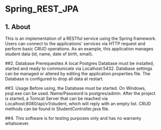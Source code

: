 # Spring_REST_JPA

## 1. About
This is an implementation of a RESTful service using the Spring framework. Users can connect to the applications' services via HTTP request and perform basic 
CRUD operations. As an example, this application manages student data (id, name, date of birth, email).


##2. Database Prerequesites
A local Postgres Database must be installed, started and ready to communicate via Localhost:5432. Database settings can be managed or altered by editing the 
application.properties file. The Database is configured to drop all data at restart.


##3. Usage
Before using, the Database must be started. On Windows, psql.exe can be used. Name/Password is postgres/admin.
After the project is started, a Tomcat Server that can be reached via Localhost:8080/api/v1/student, which will reply with an empty list.
CRUD methods can be found in StudentController.java file.

##4. This software is for testing purposes only and has no warranty whatsoever.
